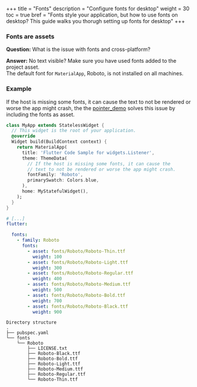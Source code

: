 +++
title = "Fonts"
description = "Configure fonts for desktop"
weight = 30
toc = true
bref = "Fonts style your application, but how to use fonts on desktop? This guide walks you thorugh setting up fonts for desktop"
+++

### Fonts are assets

**Question:** What is the issue with fonts and cross-platform?

**Answer:** No text visible? Make sure you have used fonts added to the project asset.  
The default font for `MaterialApp`, Roboto, is not installed on all machines.


### Example

If the host is missing some fonts, it can cause the text to not be rendered or worse the app might crash, the
the [pointer_demo](https://github.com/go-flutter-desktop/examples/tree/master/pointer_demo)
solves this issue by including the fonts as asset.

```dart
class MyApp extends StatelessWidget {
  // This widget is the root of your application.
  @override
  Widget build(BuildContext context) {
    return MaterialApp(
      title: 'Flutter Code Sample for widgets.Listener',
      theme: ThemeData(
        // If the host is missing some fonts, it can cause the
        // text to not be rendered or worse the app might crash.
        fontFamily: 'Roboto',
        primarySwatch: Colors.blue,
      ),
      home: MyStatefulWidget(),
    );
  }
}
```

```yaml
# [...]
flutter:

  fonts:
    - family: Roboto
      fonts:
        - asset: fonts/Roboto/Roboto-Thin.ttf
          weight: 100
        - asset: fonts/Roboto/Roboto-Light.ttf
          weight: 300
        - asset: fonts/Roboto/Roboto-Regular.ttf
          weight: 400
        - asset: fonts/Roboto/Roboto-Medium.ttf
          weight: 500
        - asset: fonts/Roboto/Roboto-Bold.ttf
          weight: 700
        - asset: fonts/Roboto/Roboto-Black.ttf
          weight: 900
```

```
Directory structure
.
├── pubspec.yaml
└── fonts
    └── Roboto
        ├── LICENSE.txt
        ├── Roboto-Black.ttf
        ├── Roboto-Bold.ttf
        ├── Roboto-Light.ttf
        ├── Roboto-Medium.ttf
        ├── Roboto-Regular.ttf
        └── Roboto-Thin.ttf
```
